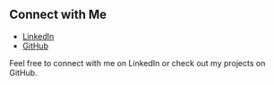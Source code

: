 ## Connect with Me

- [LinkedIn](https://www.linkedin.com/in/josiah-parkhill/)
- [GitHub](https://github.com/parkhilljosiah)

Feel free to connect with me on LinkedIn or check out my projects on GitHub.